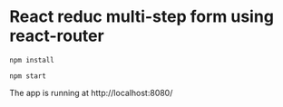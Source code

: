 # React reduc multi-step form using react-router

```
npm install
```

```
npm start
```

The app is running at http://localhost:8080/
